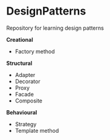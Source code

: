 # DesignPatterns
Repository for learning design patterns

**Creational**
- Factory method

**Structural**
- Adapter
- Decorator
- Proxy
- Facade
- Composite

**Behavioural**
- Strategy
- Template method
